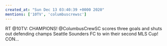 ```yaml
---
created_at: "Sun Dec 13 03:40:39 +0000 2020"
mentions: ['10TV', 'columbuscrewsc']
---
```


RT @10TV: CHAMPIONS! @ColumbusCrewSC scores three goals and shuts out defending champs Seattle Sounders FC to win their second MLS Cup! CON…
